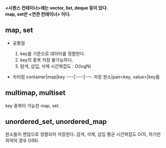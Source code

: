 **<시퀀스 컨테이너>에는 vector, list, deque 등이 있다.<br>
map, set은 <연관 컨테이너> 이다.**

## map, set
* 공통점
    1. key를 기준으로 데이터를 정렬한다.
    2. key의 중복 저장 불가능하다.
    3. 탐색, 삽입, 삭제 시간복잡도 : O(logN)

* 차이점
    container|map|key
    :---|:---:|---:
    저장 원소|pair<key, value>|key를

## multimap, multiset
key 중복이 가능한 map, set.

## unordered_set, unordered_map
원소들이 랜덤으로 정렬되어 저장된다.
검색, 삭제, 삽입 평균 시간복잡도 O(1), 하기만 최악의 경우 O(N).
